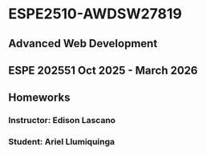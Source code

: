 # ESPE2510-AWDSW27819
## Advanced Web Development 
## ESPE 202551 Oct 2025 - March 2026
## Homeworks
### Instructor: Edison Lascano
### Student: Ariel Llumiquinga